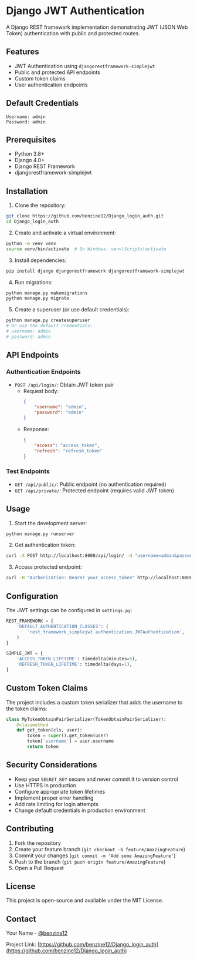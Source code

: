 # Django JWT Authentication

A Django REST framework implementation demonstrating JWT (JSON Web Token) authentication with public and protected routes.

## Features

- JWT Authentication using `djangorestframework-simplejwt`
- Public and protected API endpoints
- Custom token claims
- User authentication endpoints

## Default Credentials

```
Username: admin
Password: admin
```

## Prerequisites

- Python 3.8+
- Django 4.0+
- Django REST Framework
- djangorestframework-simplejwt

## Installation

1. Clone the repository:
```bash
git clone https://github.com/benzine12/Django_login_auth.git
cd Django_login_auth
```

2. Create and activate a virtual environment:
```bash
python -m venv venv
source venv/bin/activate  # On Windows: venv\Scripts\activate
```

3. Install dependencies:
```bash
pip install django djangorestframework djangorestframework-simplejwt
```

4. Run migrations:
```bash
python manage.py makemigrations
python manage.py migrate
```

5. Create a superuser (or use default credentials):
```bash
python manage.py createsuperuser
# Or use the default credentials:
# username: admin
# password: admin
```

## API Endpoints

### Authentication Endpoints

- `POST /api/login/`: Obtain JWT token pair
  - Request body:
    ```json
    {
        "username": "admin",
        "password": "admin"
    }
    ```
  - Response:
    ```json
    {
        "access": "access_token",
        "refresh": "refresh_token"
    }
    ```

### Test Endpoints

- `GET /api/public/`: Public endpoint (no authentication required)
- `GET /api/private/`: Protected endpoint (requires valid JWT token)

## Usage

1. Start the development server:
```bash
python manage.py runserver
```

2. Get authentication token:
```bash
curl -X POST http://localhost:8000/api/login/ -d "username=admin&password=admin"
```

3. Access protected endpoint:
```bash
curl -H "Authorization: Bearer your_access_token" http://localhost:8000/api/private/
```

## Configuration

The JWT settings can be configured in `settings.py`:

```python
REST_FRAMEWORK = {
    'DEFAULT_AUTHENTICATION_CLASSES': (
        'rest_framework_simplejwt.authentication.JWTAuthentication',
    )
}

SIMPLE_JWT = {
    'ACCESS_TOKEN_LIFETIME': timedelta(minutes=5),
    'REFRESH_TOKEN_LIFETIME': timedelta(days=1),
}
```

## Custom Token Claims

The project includes a custom token serializer that adds the username to the token claims:

```python
class MyTokenObtainPairSerializer(TokenObtainPairSerializer):
    @classmethod
    def get_token(cls, user):
        token = super().get_token(user)
        token['username'] = user.username
        return token
```

## Security Considerations

- Keep your `SECRET_KEY` secure and never commit it to version control
- Use HTTPS in production
- Configure appropriate token lifetimes
- Implement proper error handling
- Add rate limiting for login attempts
- Change default credentials in production environment

## Contributing

1. Fork the repository
2. Create your feature branch (`git checkout -b feature/AmazingFeature`)
3. Commit your changes (`git commit -m 'Add some AmazingFeature'`)
4. Push to the branch (`git push origin feature/AmazingFeature`)
5. Open a Pull Request

## License

This project is open-source and available under the MIT License.

## Contact

Your Name - [@benzine12](https://github.com/benzine12)

Project Link: [https://github.com/benzine12/Django_login_auth](https://github.com/benzine12/Django_login_auth)